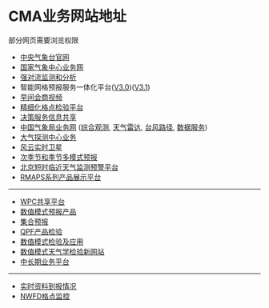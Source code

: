 # CMA业务网站地址

部分网页需要浏览权限

* [中央气象台官网](http://www.nmc.gov.cn/)
* [国家气象中心业务网](http://10.1.64.146/npt/)
* [强对流监测和分析](http://10.20.67.111/#)
* 智能网格预报服务一体化平台([V3.0](http://10.1.64.146/nwfd/))([V3.1](http://10.28.30.189:8080/nwfd/))
* [早间会商视频](http://10.10.33.210:82/Index.aspx)
* [精细化格点检验平台](http://10.1.64.146/npt/product/iframe/58306)
* [决策服务信息共享](http://10.1.64.187/jcxt/home?mid=m1)
* [中国气象局业务网](http://idata.cma/idata/) ([综合观测](http://10.1.64.154/webGis/gis), [天气雷达](http://idata.cma/radar3/), [台风路径](http://idata.cma/idata/web/typhoon/index), [数据服务](http://10.1.64.154/idata/web/data/index))
* [大气探测中心业务](http://www.cmamoc.cn/)
* [风云实时卫星](http://10.24.34.188:8080/)
* [次季节和季节多模式预报](http://10.1.64.154/s2s/)
* [北京短时临近天气监测预警平台](http://10.224.97.37/flood_new/smart_vips/)
* [RMAPS系列产品展示平台](http://10.224.97.146/#/rmapsst)

----

* [WPC共享平台](http://thredds.cma.gov.cn/repository/entry/show)
* [数值模式预报产品](http://10.28.17.59/showpic2/)
* [集合预报](http://10.20.90.102:8080/repository)
* [QPF产品检验](http://10.1.64.146/nvs/index2.jsp?mid=500)
* [数值模式检验及应用](http://10.28.17.26:8080/newrepository/entry/show)
* [数值模式天气学检验新网站](http://10.28.19.143/weatherRoom3/index.html#/TSDetail)
* [中长期业务平台](http://10.1.64.146/mtf/#/numberModel)

----

* [实时资料到报情况](http://idata.cma/DataIntegrity/a/di/DiIndex)
* [NWFD格点监控](http://10.20.71.252:8080/NwfdService/)
